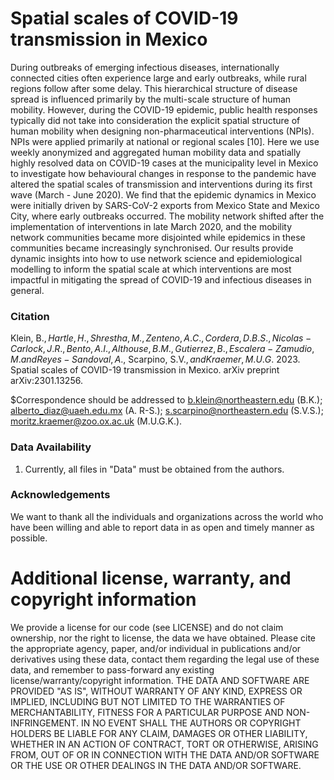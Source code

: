 # Spatial scales of COVID-19 transmission in Mexico
During outbreaks of emerging infectious diseases, internationally connected cities often experience large and early outbreaks, while rural regions follow after some delay. This hierarchical structure of disease spread is influenced primarily by the multi-scale structure of human mobility. However, during the COVID-19 epidemic, public health responses typically did not take into consideration the explicit spatial structure of human mobility when designing non-pharmaceutical interventions (NPIs). NPIs were applied primarily at national or regional scales [10]. Here we use weekly anonymized and aggregated human mobility data and spatially highly resolved data on COVID-19 cases at the municipality level in Mexico to investigate how behavioural changes in response to the pandemic have altered the spatial scales of transmission and interventions during its first wave (March - June 2020). We find that the epidemic dynamics in Mexico were initially driven by SARS-CoV-2 exports from Mexico State and Mexico City, where early outbreaks occurred. The mobility network shifted after the implementation of interventions in late March 2020, and the mobility network communities became more disjointed while epidemics in these communities became increasingly synchronised. Our results provide dynamic insights into how to use network science and epidemiological modelling to inform the spatial scale at which interventions are most impactful in mitigating the spread of COVID-19 and infectious diseases in general.

### Citation
Klein, B.$, Hartle, H., Shrestha, M., Zenteno, A.C., Cordera, D.B.S., Nicolas-Carlock, J.R., Bento, A.I., Althouse, B.M., Gutierrez, B., Escalera-Zamudio, M. and Reyes-Sandoval, A.$, Scarpino, S.V.$, and Kraemer, M.U.G.$ 2023. Spatial scales of COVID-19 transmission in Mexico. arXiv preprint arXiv:2301.13256.

$Correspondence should be addressed to b.klein@northeastern.edu (B.K.); alberto_diaz@uaeh.edu.mx (A. R-S.); s.scarpino@northeastern.edu (S.V.S.); moritz.kraemer@zoo.ox.ac.uk (M.U.G.K.).

### Data Availability
1. Currently, all files in "Data" must be obtained from the authors.

### Acknowledgements
We want to thank all the individuals and organizations across the world who have been willing and able to report data in as open and timely manner as possible. 

# Additional license, warranty, and copyright information
We provide a license for our code (see LICENSE) and do not claim ownership, nor the right to license, the data we have obtained. Please cite the appropriate agency, paper, and/or individual in publications and/or derivatives using these data, contact them regarding the legal use of these data, and remember to pass-forward any existing license/warranty/copyright information. THE DATA AND SOFTWARE ARE PROVIDED "AS IS", WITHOUT WARRANTY OF ANY KIND, EXPRESS OR IMPLIED, INCLUDING BUT NOT LIMITED TO THE WARRANTIES OF MERCHANTABILITY, FITNESS FOR A PARTICULAR PURPOSE AND NON-INFRINGEMENT. IN NO EVENT SHALL THE AUTHORS OR COPYRIGHT HOLDERS BE LIABLE FOR ANY CLAIM, DAMAGES OR OTHER LIABILITY, WHETHER IN AN ACTION OF CONTRACT, TORT OR OTHERWISE, ARISING FROM, OUT OF OR IN CONNECTION WITH THE DATA AND/OR SOFTWARE OR THE USE OR OTHER DEALINGS IN THE DATA AND/OR SOFTWARE.
